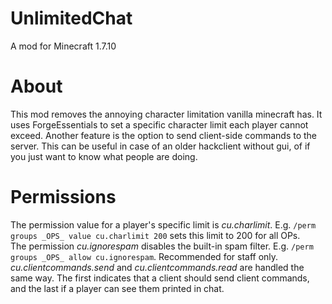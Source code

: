 UnlimitedChat
===================

A mod for Minecraft 1.7.10

# About
This mod removes the annoying character limitation vanilla minecraft has. It uses ForgeEssentials to set a specific character limit each player cannot exceed. Another feature is the option to send client-side commands to the server. This can be useful in case of an older hackclient without gui, of if you just want to know what people are doing.

# Permissions 
The permission value for a player's specific limit is _cu.charlimit_. E.g. `/perm groups _OPS_ value cu.charlimit 200` sets this limit to 200 for all OPs.  
The permission _cu.ignorespam_ disables the built-in spam filter. E.g. `/perm groups _OPS_ allow cu.ignorespam`. Recommended for staff only.  
_cu.clientcommands.send_ and _cu.clientcommands.read_ are handled the same way. The first indicates that a client should send client commands, and the last if a player can see them printed in chat. 
